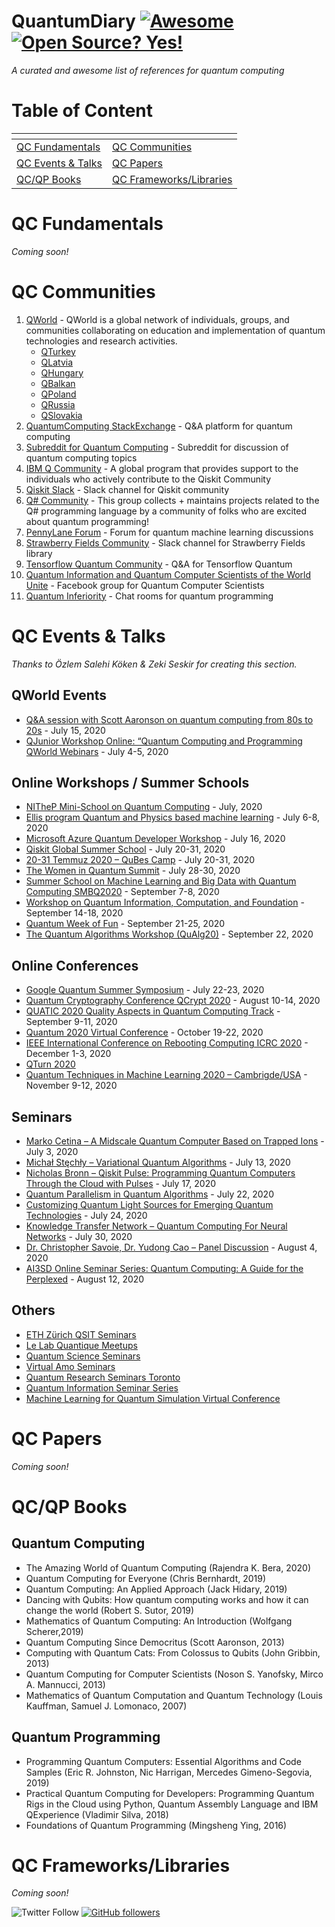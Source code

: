 # QuantumDiary [![Awesome](https://cdn.rawgit.com/sindresorhus/awesome/d7305f38d29fed78fa85652e3a63e154dd8e8829/media/badge.svg)](https://github.com/sindresorhus/awesome) [![Open Source? Yes!](https://badgen.net/badge/Open%20Source%20%3F/Yes%21/blue?icon=github)](https://github.com/Naereen/badges/)

*A curated and awesome list of references for quantum computing* 

# Table of Content
| <!-- -->                         | <!-- -->                         |
| -------------------------------- | -------------------------------- |
| [QC Fundamentals](#qc-fundamentals) | [QC Communities](#qc-communities) |
| [QC Events & Talks](#events-talks) | [QC Papers](#qc-papers)
| [QC/QP Books](#qc-books) | [QC Frameworks/Libraries](#open-source-tech) |

<a name="qc-fundamentals"></a>
# QC Fundamentals
*Coming soon!*

<a name="qc-communities"></a>
# QC Communities
1. [QWorld](https://qworld.lu.lv) - QWorld is a global network of individuals, groups, and communities collaborating on education and implementation of quantum technologies and research activities.
   - [QTurkey](http://qworld.lu.lv/index.php/qturkey/)
   - [QLatvia](http://qworld.lu.lv/index.php/qlatvia/)
   - [QHungary](http://qworld.lu.lv/index.php/qhungary/)
   - [QBalkan](http://qworld.lu.lv/index.php/qbalkan/)
   - [QPoland](http://qworld.lu.lv/index.php/qpoland/)
   - [QRussia](http://qworld.lu.lv/index.php/qrussia/)
   - [QSlovakia](http://qworld.lu.lv/index.php/qslovakia/)
2. [QuantumComputing StackExchange](https://quantumcomputing.stackexchange.com) - Q&A platform for quantum computing
3. [Subreddit for Quantum Computing](https://www.reddit.com/r/QuantumComputing/) - Subreddit for discussion of quantum computing topics
4. [IBM Q Community](https://qiskit.org/advocates) - A global program that provides support to the individuals who actively contribute to the Qiskit Community
5. [Qiskit Slack](https://qiskit.slack.com) - Slack channel for Qiskit community
6. [Q# Community](https://qsharp.community) - This group collects + maintains projects related to the Q# programming language by a community of folks who are excited about quantum programming!
7. [PennyLane Forum](https://discuss.pennylane.ai) - Forum for quantum machine learning discussions
8. [Strawberry Fields Community](https://u.strawberryfields.ai/slack) - Slack channel for Strawberry Fields library
9. [Tensorflow Quantum Community](https://stackoverflow.com/questions/tagged/tensorflow-quantum) - Q&A for Tensorflow Quantum
10. [Quantum Information and Quantum Computer Scientists of the World Unite](https://www.facebook.com/groups/qinfo.scientists.unite/) - Facebook group for Quantum Computer Scientists
11. [Quantum Inferiority](https://matrix.to/#/#quantum_inferiority:chat.weho.st) - Chat rooms for quantum programming

<a name="events-talks"></a>
# QC Events & Talks

*Thanks to Özlem Salehi Köken & Zeki Seskir for creating this section.*

## QWorld Events
- [Q&A session with Scott Aaronson on quantum computing from 80s to 20s](http://qworld.lu.lv/index.php/qwebinars/) - July 15, 2020
- [QJunior Workshop Online: “Quantum Computing and Programming QWorld Webinars](http://qworld.lu.lv/index.php/qjunior-2020-july4-5/) - July 4-5, 2020

## Online Workshops / Summer Schools
- [NITheP Mini-School on Quantum Computing](https://mailchi.mp/448e970dab65/dr-daniel-park-kaist-mini-school-on-quantum-computing) - July, 2020
- [Ellis program Quantum and Physics based machine learning](https://ellisqphml.github.io/qphml2020) - July 6-8, 2020
- [Microsoft Azure Quantum Developer Workshop](https://microsoftevent.eventbuilder.com/event/22621) - July 16, 2020
- [Qiskit Global Summer School](https://qiskit.org/events/summer-school/) - July 20-31, 2020
- [20-31 Temmuz 2020 – QuBes Camp](https://www.qmunity.tech/qubes-camp) - July 20-31, 2020
- [The Women in Quantum Summit](https://organizer.runtheworld.today/invitation/4227) - July 28-30, 2020
- [Summer School on Machine Learning and Big Data with Quantum Computing SMBQ2020](https://smbq2020.dcc.fc.up.pt) - September 7-8, 2020
- [Workshop on Quantum Information, Computation, and Foundation](http://www2.yukawa.kyoto-u.ac.jp/~qicf20/) - September 14-18, 2020
- [Quantum Week of Fun](https://www.eventbrite.co.uk/e/quantum-week-of-fun-tickets-98657767037) - September 21-25, 2020
- [The Quantum Algorithms Workshop (QuAlg20)](https://quantumweek2020.cambridgequantum.com/qalgs.html) - September 22, 2020

## Online Conferences
- [Google Quantum Summer Symposium](events.withgoogle.com/quantum-spring-symposium-2020/) - July 22-23, 2020
- [Quantum Cryptography Conference QCrypt 2020](https://2020.qcrypt.net/call/) - August 10-14, 2020
- [QUATIC 2020 Quality Aspects in Quantum Computing Track](https://2020.quatic.org/thematic-tracks/quality-aspects-in-quantum-computing) - September 9-11, 2020
- [Quantum 2020 Virtual Conference](http://iop.msgfocus.com/k/Iop/quantum_2020_virtual_conference) - October 19-22, 2020
- [IEEE International Conference on Rebooting Computing ICRC 2020](https://icrc.ieee.org) - December 1-3, 2020
- [QTurn 2020](http://q-turn.org/about-q-turn/)
- [Quantum Techniques in Machine Learning 2020 – Cambrigde/USA](https://www.qtml2020.com) - November 9-12, 2020

## Seminars
- [Marko Cetina – A Midscale Quantum Computer Based on Trapped Ions](https://docs.google.com/forms/d/e/1FAIpQLSdZgvUm9pZXniPzlXcFHlA6P4igwC1tB9zrTDWLZMn27_nopw/closedform) - July 3, 2020
- [Michał Stęchły – Variational Quantum Algorithms](https://www.facebook.com/events/306955790440771/) - July 13, 2020
- [Nicholas Bronn – Qiskit Pulse: Programming Quantum Computers Through the Cloud with Pulses](https://docs.google.com/forms/d/e/1FAIpQLSdZgvUm9pZXniPzlXcFHlA6P4igwC1tB9zrTDWLZMn27_nopw/closedform) - July 17, 2020
- [Quantum Parallelism in Quantum Algorithms](https://www.eventbrite.ca/e/quantum-parallelism-in-quantum-algorithms-tickets-110507386568) - July 22, 2020
- [Customizing Quantum Light Sources for Emerging Quantum Technologies](https://www.youtube.com/watch?v=_rky-bqrlDo&feature=youtu.be) - July 24, 2020
- [Knowledge Transfer Network – Quantum Computing For Neural Networks](https://web-eur.cvent.com/event/a15d55b5-42fc-4fcd-8c7b-ef2c5b3e773b/summary?rp=00000000-0000-0000-0000-000000000000) - July 30, 2020
- [Dr. Christopher Savoie, Dr. Yudong Cao – Panel Discussion](https://www.eventbrite.ca/e/panel-discussion-topic-tbd-tickets-110508074626) - August 4, 2020
- [AI3SD Online Seminar Series: Quantum Computing: A Guide for the Perplexed](https://www.eventbrite.co.uk/e/ai3sd-online-seminar-series-quantum-computing-a-guide-for-the-perplexed-tickets-113452276814) - August 12, 2020
## Others
- [ETH Zürich QSIT Seminars](https://video.ethz.ch/speakers/qsitseminars.html)
- [Le Lab Quantique Meetups](https://lelabquantique.com/)
- [Quantum Science Seminars](https://quantumscienceseminar.com/)
- [Virtual Amo Seminars](https://sites.google.com/stanford.edu/virtual-amo-seminar/home?authuser=0)
- [Quantum Research Seminars Toronto](https://twitter.com/qrstoronto)
- [Quantum Information Seminar Series](https://www.youtube.com/playlist?list=PLOFEBzvs-Vvr0uEoGFo08n4-WrM_8fft2)
- [Machine Learning for Quantum Simulation Virtual Conference](https://www.youtube.com/playlist?list=PLWAzLum_3a1_S98TvxMahoQJgeEoGVObp)

<a name="qc-papers"></a>
# QC Papers
*Coming soon!* 

<a name="qc-books"></a>
# QC/QP Books

## Quantum Computing

- The Amazing World of Quantum Computing (Rajendra K. Bera, 2020)
- Quantum Computing for Everyone (Chris Bernhardt, 2019)
- Quantum Computing: An Applied Approach (Jack Hidary, 2019)
- Dancing with Qubits: How quantum computing works and how it can change the world (Robert S. Sutor, 2019)
- Mathematics of Quantum Computing: An Introduction (Wolfgang Scherer,2019)
- Quantum Computing Since Democritus (Scott Aaronson, 2013)
- Computing with Quantum Cats: From Colossus to Qubits (John Gribbin, 2013)
- Quantum Computing for Computer Scientists (Noson S. Yanofsky, Mirco A. Mannucci, 2013)
- Mathematics of Quantum Computation and Quantum Technology (Louis Kauffman, Samuel J. Lomonaco, 2007)

## Quantum Programming

- Programming Quantum Computers: Essential Algorithms and Code Samples (Eric R. Johnston, Nic Harrigan, Mercedes Gimeno-Segovia, 2019)
- Practical Quantum Computing for Developers: Programming Quantum Rigs in the Cloud using Python, Quantum Assembly Language and IBM QExperience (Vladimir Silva, 2018)
- Foundations of Quantum Programming (Mingsheng Ying, 2016)

<a name="open-source-tech"></a>
# QC Frameworks/Libraries
*Coming soon!* 

![Twitter Follow](https://img.shields.io/twitter/follow/dtunacs?style=social)
[![GitHub followers](https://img.shields.io/github/followers/Naereen.svg?style=social&label=Follow&maxAge=2592000)](https://github.com/DogukanTuna?tab=followers)
